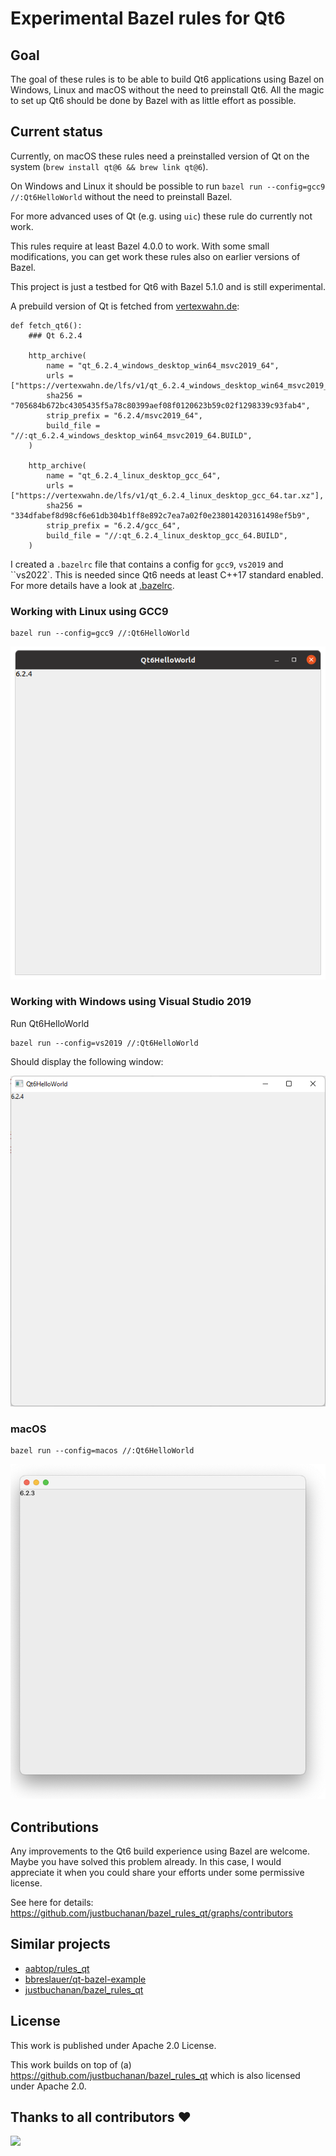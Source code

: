 # Experimental Bazel rules for Qt6

## Goal 

The goal of these rules is to be able to build Qt6 applications using Bazel on Windows, 
Linux and macOS without the need to preinstall Qt6. 
All the magic to set up Qt6 should be done by Bazel with as little effort as possible.

## Current status

Currently, on macOS these rules need a preinstalled version of Qt on the system (`brew install qt@6 && brew link qt@6`).

On Windows and Linux it should be possible to run `bazel run --config=gcc9 //:Qt6HelloWorld` without the need to preinstall Bazel.

For more advanced uses of Qt (e.g. using `uic`) these rule do currently not work.

This rules require at least Bazel 4.0.0 to work.
With some small modifications, you can get work these rules also on earlier versions of Bazel.

This project is just a testbed for Qt6 with Bazel 5.1.0 and is still experimental.

A prebuild version of Qt is fetched from [vertexwahn.de](https://vertexwahn.de/):

    def fetch_qt6():
        ### Qt 6.2.4

        http_archive(
            name = "qt_6.2.4_windows_desktop_win64_msvc2019_64",
            urls = ["https://vertexwahn.de/lfs/v1/qt_6.2.4_windows_desktop_win64_msvc2019_64.zip"],
            sha256 = "705684b672bc4305435f5a78c80399aef08f0120623b59c02f1298339c93fab4",
            strip_prefix = "6.2.4/msvc2019_64",
            build_file = "//:qt_6.2.4_windows_desktop_win64_msvc2019_64.BUILD",
        )

        http_archive(
            name = "qt_6.2.4_linux_desktop_gcc_64",
            urls = ["https://vertexwahn.de/lfs/v1/qt_6.2.4_linux_desktop_gcc_64.tar.xz"],
            sha256 = "334dfabef8d98cf6e61db304b1ff8e892c7ea7a02f0e238014203161498ef5b9",
            strip_prefix = "6.2.4/gcc_64",
            build_file = "//:qt_6.2.4_linux_desktop_gcc_64.BUILD",
        )

I created a `.bazelrc` file that contains a config for `gcc9`, `vs2019` and ``vs2022`. This is needed since Qt6 needs at least C++17 standard enabled.
For more details have a look at [.bazelrc](bazelrc).

### Working with Linux using GCC9

    bazel run --config=gcc9 //:Qt6HelloWorld

![Screenshot of HelloWorld demo on Ubuntu 20.04](/docs/screenshots/Ubuntu20.04.png)

### Working with Windows using Visual Studio 2019

Run Qt6HelloWorld

    bazel run --config=vs2019 //:Qt6HelloWorld

Should display the following window:

![Screenshot of HelloWorld demo on Windows 10](/docs/screenshots/Windows10.png)

### macOS

    bazel run --config=macos //:Qt6HelloWorld

![Screenshot of HelloWorld demo on macOS](/docs/screenshots/macOS12.png)
## Contributions

Any improvements to the Qt6 build experience using Bazel are welcome. 
Maybe you have solved this problem already. 
In this case, 
I would appreciate it when you could share your efforts under some permissive license.


See here for details: https://github.com/justbuchanan/bazel_rules_qt/graphs/contributors

## Similar projects

- [aabtop/rules_qt](https://github.com/aabtop/rules_qt)
- [bbreslauer/qt-bazel-example](https://github.com/bbreslauer/qt-bazel-example)
- [justbuchanan/bazel_rules_qt](https://github.com/justbuchanan/bazel_rules_qt)

## License

This work is published under Apache 2.0 License.

This work builds on top of (a) https://github.com/justbuchanan/bazel_rules_qt which is also licensed under Apache 2.0.

## Thanks to all contributors ❤

 <a href = "https://github.com/Vertexwahn/rules_qt6/graphs/contributors">
   <img src = "https://contrib.rocks/image?repo=Vertexwahn/rules_qt6"/>
 </a>
